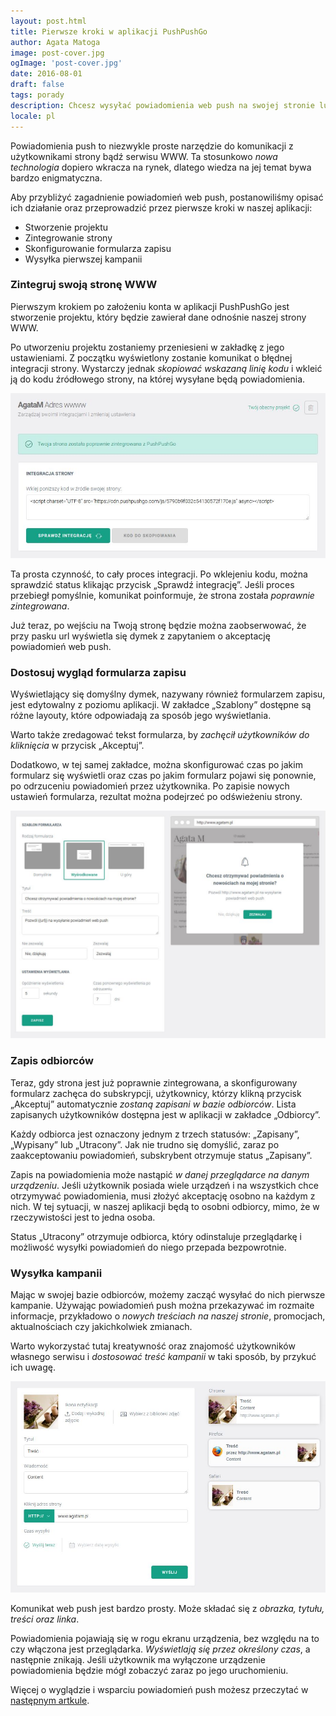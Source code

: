 ```yaml
---
layout: post.html
title: Pierwsze kroki w aplikacji PushPushGo
author: Agata Matoga
image: post-cover.jpg
ogImage: 'post-cover.jpg'
date: 2016-08-01
draft: false
tags: porady
description: Chcesz wysyłać powiadomienia web push na swojej stronie lub w sklepie internetowym, ale nie wiesz od czego zacząć? Sprawdź co musisz wiedzieć o web push na starcie
locale: pl
---
```


Powiadomienia push to niezwykle proste narzędzie do komunikacji z użytkownikami strony bądź serwisu WWW.
Ta stosunkowo *nowa technologia* dopiero wkracza na rynek, dlatego wiedza na jej temat bywa bardzo enigmatyczna.

Aby przybliżyć zagadnienie powiadomień web push, postanowiliśmy opisać ich działanie oraz przeprowadzić przez pierwsze kroki w naszej aplikacji:
- Stworzenie projektu
- Zintegrowanie strony
- Skonfigurowanie formularza zapisu
- Wysyłka pierwszej kampanii


### Zintegruj swoją stronę WWW

Pierwszym krokiem po założeniu konta w aplikacji PushPushGo jest stworzenie projektu, który będzie zawierał dane odnośnie naszej strony WWW.

Po utworzeniu projektu zostaniemy przeniesieni w zakładkę z jego ustawieniami. Z początku wyświetlony zostanie komunikat o błędnej integracji strony.
Wystarczy jednak *skopiować wskazaną linię kodu* i wkleić ją do kodu źródłowego strony, na której wysyłane będą powiadomienia.

![Alt](post-integrate.jpg "Post image")

Ta prosta czynność, to cały proces integracji. Po wklejeniu kodu, można sprawdzić status klikając
przycisk „Sprawdź integrację”. Jeśli proces przebiegł pomyślnie, komunikat poinformuje, że strona
została *poprawnie zintegrowana*.

Już teraz, po wejściu na Twoją stronę będzie można zaobserwować,
że przy pasku url wyświetla się dymek z zapytaniem o akceptację powiadomień web push.

### Dostosuj wygląd formularza zapisu

Wyświetlający się domyślny dymek, nazywany również formularzem zapisu, jest edytowalny z
poziomu aplikacji. W zakładce „Szablony” dostępne są różne layouty, które odpowiadają za sposób
jego wyświetlania.

Warto także zredagować tekst formularza, by *zachęcił użytkowników do kliknięcia*
w przycisk „Akceptuj”.

Dodatkowo, w tej samej zakładce, można skonfigurować czas po jakim formularz się wyświetli oraz
czas po jakim formularz pojawi się ponownie, po odrzuceniu powiadomień przez użytkownika. Po
zapisie nowych ustawień formularza, rezultat można podejrzeć po odświeżeniu strony.

![Alt](post-template.jpg "Post image")


### Zapis odbiorców

Teraz, gdy strona jest już poprawnie zintegrowana, a skonfigurowany formularz zachęca do
subskrypcji, użytkownicy, którzy klikną przycisk „Akceptuj” automatycznie *zostaną zapisani w bazie
odbiorców*. Lista zapisanych użytkowników dostępna jest w aplikacji w zakładce „Odbiorcy”.

Każdy odbiorca jest oznaczony jednym z trzech statusów: „Zapisany”, „Wypisany” lub „Utracony”. Jak
nie trudno się domyślić, zaraz po zaakceptowaniu powiadomień, subskrybent otrzymuje status
„Zapisany”.

Zapis na powiadomienia może nastąpić *w danej przeglądarce na danym urządzeniu*. Jeśli użytkownik
posiada wiele urządzeń i na wszystkich chce otrzymywać powiadomienia, musi złożyć akceptację
osobno na każdym z nich. W tej sytuacji, w naszej aplikacji będą to osobni odbiorcy, mimo, że w
rzeczywistości jest to jedna osoba.

Status „Utracony” otrzymuje odbiorca, który odinstaluje
przeglądarkę i możliwość wysyłki powiadomień do niego przepada bezpowrotnie.


### Wysyłka kampanii

Mając w swojej bazie odbiorców, możemy zacząć wysyłać do nich pierwsze kampanie. Używając
powiadomień push można przekazywać im rozmaite informacje, przykładowo o *nowych treściach na
naszej stronie*, promocjach, aktualnościach czy jakichkolwiek zmianach.

Warto wykorzystać tutaj
kreatywność oraz znajomość użytkowników własnego serwisu i *dostosować treść kampanii* w taki
sposób, by przykuć ich uwagę.

![Alt](post-send.jpg "Post image")

Komunikat web push jest bardzo prosty. Może składać się z *obrazka, tytułu, treści oraz linka*.

Powiadomienia pojawiają się w rogu ekranu urządzenia, bez względu na to czy włączona jest
przeglądarka. *Wyświetlają się przez określony czas*, a następnie znikają. Jeśli użytkownik ma
wyłączone urządzenie powiadomienia będzie mógł zobaczyć zaraz po jego uruchomieniu.

Więcej o wyglądzie i wsparciu powiadomień push możesz przeczytać w [następnym artkule](../push-support/).

















